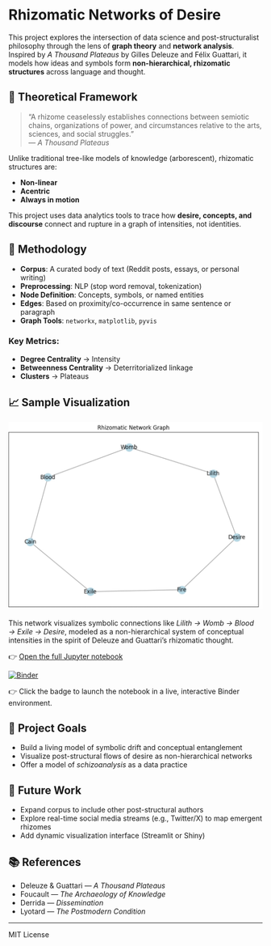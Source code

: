 # Rhizomatic Networks of Desire

This project explores the intersection of data science and post-structuralist philosophy through the lens of **graph theory** and **network analysis**. Inspired by *A Thousand Plateaus* by Gilles Deleuze and Félix Guattari, it models how ideas and symbols form **non-hierarchical, rhizomatic structures** across language and thought.

## 🧠 Theoretical Framework

> “A rhizome ceaselessly establishes connections between semiotic chains, organizations of power, and circumstances relative to the arts, sciences, and social struggles.”  
> — *A Thousand Plateaus*

Unlike traditional tree-like models of knowledge (arborescent), rhizomatic structures are:
- **Non-linear**
- **Acentric**
- **Always in motion**

This project uses data analytics tools to trace how **desire, concepts, and discourse** connect and rupture in a graph of intensities, not identities.

## 🧰 Methodology

- **Corpus**: A curated body of text (Reddit posts, essays, or personal writing)
- **Preprocessing**: NLP (stop word removal, tokenization)
- **Node Definition**: Concepts, symbols, or named entities
- **Edges**: Based on proximity/co-occurrence in same sentence or paragraph
- **Graph Tools**: `networkx`, `matplotlib`, `pyvis`

### Key Metrics:
- **Degree Centrality** → Intensity
- **Betweenness Centrality** → Deterritorialized linkage
- **Clusters** → Plateaus

## 📈 Sample Visualization

![Rhizomatic Concept Graph](images/sample-graph.png)

This network visualizes symbolic connections like *Lilith → Womb → Blood → Exile → Desire*, modeled as a non-hierarchical system of conceptual intensities in the spirit of Deleuze and Guattari’s rhizomatic thought.

👉 [Open the full Jupyter notebook](notebooks/RhizomeGraph.ipynb)

[![Binder](https://mybinder.org/badge_logo.svg)](https://mybinder.org/v2/gh/brianplescher/rhizomatic-networks/HEAD?labpath=notebooks%2FRhizomeGraph.ipynb)

👉 Click the badge to launch the notebook in a live, interactive Binder environment.

## 📌 Project Goals

- Build a living model of symbolic drift and conceptual entanglement
- Visualize post-structural flows of desire as non-hierarchical networks
- Offer a model of *schizoanalysis* as a data practice

## 🔮 Future Work

- Expand corpus to include other post-structural authors
- Explore real-time social media streams (e.g., Twitter/X) to map emergent rhizomes
- Add dynamic visualization interface (Streamlit or Shiny)

## 📚 References

- Deleuze & Guattari — *A Thousand Plateaus*
- Foucault — *The Archaeology of Knowledge*
- Derrida — *Dissemination*
- Lyotard — *The Postmodern Condition*

---
MIT License
